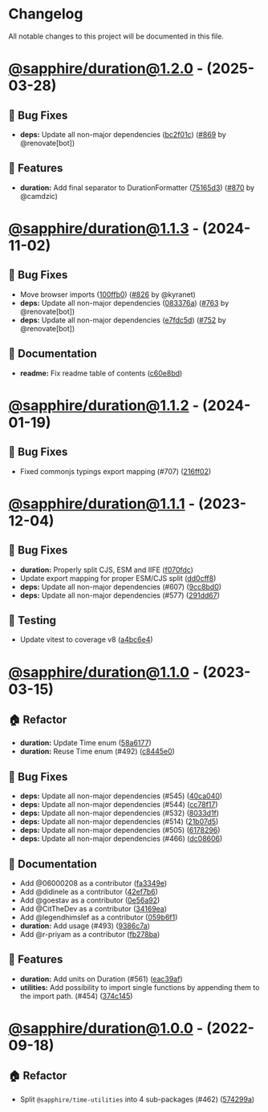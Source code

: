 # Changelog

All notable changes to this project will be documented in this file.

# [@sapphire/duration@1.2.0](https://github.com/sapphiredev/utilities/compare/@sapphire/duration@1.1.4...@sapphire/duration@1.2.0) - (2025-03-28)

## 🐛 Bug Fixes

- **deps:** Update all non-major dependencies ([bc2f01c](https://github.com/sapphiredev/utilities/commit/bc2f01ce7d6932c9a0e02faa7cc081ecbae9640d)) ([#869](https://github.com/sapphiredev/utilities/pull/869) by @renovate[bot])

## 🚀 Features

- **duration:** Add final separator to DurationFormatter ([75165d3](https://github.com/sapphiredev/utilities/commit/75165d3629194c4cd507fe11a6d7dc1c9f5e71c8)) ([#870](https://github.com/sapphiredev/utilities/pull/870) by @camdzic)

# [@sapphire/duration@1.1.3](https://github.com/sapphiredev/utilities/compare/@sapphire/duration@1.1.2...@sapphire/duration@1.1.3) - (2024-11-02)

## 🐛 Bug Fixes

- Move browser imports ([100ffb0](https://github.com/sapphiredev/utilities/commit/100ffb0a2471bb9f74cc580d282d11059e1a0a68)) ([#826](https://github.com/sapphiredev/utilities/pull/826) by @kyranet)
- **deps:** Update all non-major dependencies ([083376a](https://github.com/sapphiredev/utilities/commit/083376aac55094dbeddb5194e8a8f0d794b8cceb)) ([#763](https://github.com/sapphiredev/utilities/pull/763) by @renovate[bot])
- **deps:** Update all non-major dependencies ([e7fdc5d](https://github.com/sapphiredev/utilities/commit/e7fdc5db3632a7f90292ef3978898da32730343a)) ([#752](https://github.com/sapphiredev/utilities/pull/752) by @renovate[bot])

## 📝 Documentation

- **readme:** Fix readme table of contents ([c60e8bd](https://github.com/sapphiredev/utilities/commit/c60e8bd9fc89156cf973871597ec3f0ef0308c08))

# [@sapphire/duration@1.1.2](https://github.com/sapphiredev/utilities/compare/@sapphire/duration@1.1.2...@sapphire/duration@1.1.2) - (2024-01-19)

## 🐛 Bug Fixes

- Fixed commonjs typings export mapping (#707) ([216ff02](https://github.com/sapphiredev/utilities/commit/216ff0260d63a9590357f9a5069f1ae2b34eaf5d))

# [@sapphire/duration@1.1.1](https://github.com/sapphiredev/utilities/compare/@sapphire/duration@1.1.1...@sapphire/duration@1.1.1) - (2023-12-04)

## 🐛 Bug Fixes

- **duration:** Properly split CJS, ESM and IIFE ([f070fdc](https://github.com/sapphiredev/utilities/commit/f070fdc25313d090c8cdbb5313476222ed749a6d))
- Update export mapping for proper ESM/CJS split ([dd0cff8](https://github.com/sapphiredev/utilities/commit/dd0cff8e9b03a15812f25f7a1180501a92422629))
- **deps:** Update all non-major dependencies (#607) ([9cc8bd0](https://github.com/sapphiredev/utilities/commit/9cc8bd0d4b5d650deab2c913e6c3d713861bae28))
- **deps:** Update all non-major dependencies (#577) ([291dd67](https://github.com/sapphiredev/utilities/commit/291dd6783e57d8f075ce566218ba076ef6c4bbbd))

## 🧪 Testing

- Update vitest to coverage v8 ([a4bc6e4](https://github.com/sapphiredev/utilities/commit/a4bc6e4f24ea60143a150ecc76fda6484f172ab9))

# [@sapphire/duration@1.1.0](https://github.com/sapphiredev/utilities/compare/@sapphire/duration@1.0.0...@sapphire/duration@1.1.0) - (2023-03-15)

## 🏠 Refactor

- **duration:** Update Time enum ([58a6177](https://github.com/sapphiredev/utilities/commit/58a61771ce9e10341a472799ced9ccbb0ec59c94))
- **duration:** Reuse Time enum (#492) ([c8445e0](https://github.com/sapphiredev/utilities/commit/c8445e0587756616ffabbec1434fcb40f66d19d2))

## 🐛 Bug Fixes

- **deps:** Update all non-major dependencies (#545) ([40ca040](https://github.com/sapphiredev/utilities/commit/40ca040a21d8a0949682051a3a974538183a400e))
- **deps:** Update all non-major dependencies (#544) ([cc78f17](https://github.com/sapphiredev/utilities/commit/cc78f17390c7f3db08af92bf46a5a70a9c11dd5f))
- **deps:** Update all non-major dependencies (#532) ([8033d1f](https://github.com/sapphiredev/utilities/commit/8033d1ff7a5a1974134c61f424f171cccb2915e1))
- **deps:** Update all non-major dependencies (#514) ([21b07d5](https://github.com/sapphiredev/utilities/commit/21b07d5db529a0d982647a60de98e46f36f1ac93))
- **deps:** Update all non-major dependencies (#505) ([6178296](https://github.com/sapphiredev/utilities/commit/617829649e1e4deeee02b14533b5377cd5bc1fb3))
- **deps:** Update all non-major dependencies (#466) ([dc08606](https://github.com/sapphiredev/utilities/commit/dc08606a97154e47c65536123ac5f8b1262f7bd2))

## 📝 Documentation

- Add @06000208 as a contributor ([fa3349e](https://github.com/sapphiredev/utilities/commit/fa3349e55ce4ad008785211dec7bf8e2b5d933df))
- Add @didinele as a contributor ([42ef7b6](https://github.com/sapphiredev/utilities/commit/42ef7b656c48fd0e720119db1d622c8bba2791e9))
- Add @goestav as a contributor ([0e56a92](https://github.com/sapphiredev/utilities/commit/0e56a92a4e2d0942bfa207f81a8cb03b32312034))
- Add @CitTheDev as a contributor ([34169ea](https://github.com/sapphiredev/utilities/commit/34169eae1dc0476ccf5a6c4f36e28602a204829e))
- Add @legendhimslef as a contributor ([059b6f1](https://github.com/sapphiredev/utilities/commit/059b6f1ab5362d46d58624d06c1aa39192b0716f))
- **duration:** Add usage (#493) ([9386c7a](https://github.com/sapphiredev/utilities/commit/9386c7aed368ffe31330c70b99130e28e823bafa))
- Add @r-priyam as a contributor ([fb278ba](https://github.com/sapphiredev/utilities/commit/fb278bacf627ec6fc88752eafeb12df5f3177a2c))

## 🚀 Features

- **duration:** Add units on Duration (#561) ([eac39af](https://github.com/sapphiredev/utilities/commit/eac39af4c43c4f600234fbacb5efe8fb0cbb53b8))
- **utilities:** Add possibility to import single functions by appending them to the import path. (#454) ([374c145](https://github.com/sapphiredev/utilities/commit/374c145a5dd329cfc1a867ed6720abf408683a88))

# [@sapphire/duration@1.0.0](https://github.com/sapphiredev/utilities/tree/@sapphire/duration@1.0.0) - (2022-09-18)

## 🏠 Refactor

- Split `@sapphire/time-utilities` into 4 sub-packages (#462) ([574299a](https://github.com/sapphiredev/utilities/commit/574299a99e658f6500a2a7efa587a0919b2d1313))

